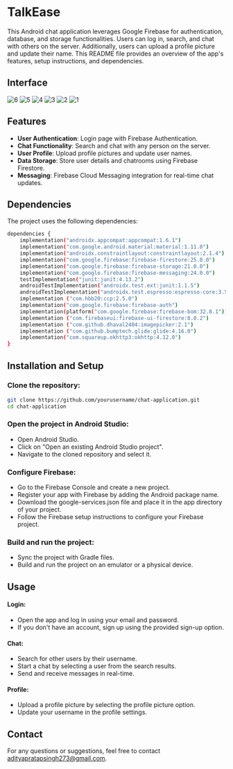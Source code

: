 # TalkEase

This Android chat application leverages Google Firebase for authentication, database, and storage functionalities. Users can log in, search, and chat with others on the server. Additionally, users can upload a profile picture and update their name. This README file provides an overview of the app's features, setup instructions, and dependencies.
## Interface

![6](https://github.com/user-attachments/assets/db331634-7327-4242-80e5-113d08c5daa8)
![5](https://github.com/user-attachments/assets/286668fd-8152-4f6a-b7a1-6d152f7ae1a1)
![4](https://github.com/user-attachments/assets/3c909c02-00c4-474b-99d2-666fa131f827)
![3](https://github.com/user-attachments/assets/b28a04d3-2f5c-4701-9977-2ed1b55229ee)
![2](https://github.com/user-attachments/assets/8be7962b-11c3-4ef8-8138-fa23fb84b662)
![1](https://github.com/user-attachments/assets/69e4869c-ebbe-4968-83f0-82981cff74fd)

## Features
- **User Authentication**: Login page with Firebase Authentication.
- **Chat Functionality**: Search and chat with any person on the server.
- **User Profile**: Upload profile pictures and update user names.
- **Data Storage**: Store user details and chatrooms using Firebase Firestore.
- **Messaging**: Firebase Cloud Messaging integration for real-time chat updates.

## Dependencies

The project uses the following dependencies:

```bash
dependencies {
    implementation("androidx.appcompat:appcompat:1.6.1")
    implementation("com.google.android.material:material:1.11.0")
    implementation("androidx.constraintlayout:constraintlayout:2.1.4")
    implementation("com.google.firebase:firebase-firestore:25.0.0")
    implementation("com.google.firebase:firebase-storage:21.0.0")
    implementation("com.google.firebase:firebase-messaging:24.0.0")
    testImplementation("junit:junit:4.13.2")
    androidTestImplementation("androidx.test.ext:junit:1.1.5")
    androidTestImplementation("androidx.test.espresso:espresso-core:3.5.1")
    implementation ("com.hbb20:ccp:2.5.0")
    implementation("com.google.firebase:firebase-auth")
    implementation(platform("com.google.firebase:firebase-bom:32.8.1"))
    implementation ("com.firebaseui:firebase-ui-firestore:8.0.2")
    implementation ("com.github.dhaval2404:imagepicker:2.1")
    implementation ("com.github.bumptech.glide:glide:4.16.0")
    implementation("com.squareup.okhttp3:okhttp:4.12.0")
}
```
## Installation and Setup

### Clone the repository:
```bash
git clone https://github.com/yourusername/chat-application.git
cd chat-application
```
### Open the project in Android Studio:

- Open Android Studio.
- Click on "Open an existing Android Studio project".
- Navigate to the cloned repository and select it.

### Configure Firebase:

- Go to the Firebase Console and create a new project.
- Register your app with Firebase by adding the Android package name.
- Download the google-services.json file and place it in the app directory of your project.
- Follow the Firebase setup instructions to configure your Firebase project.

### Build and run the project:

- Sync the project with Gradle files.
- Build and run the project on an emulator or a physical device.

## Usage

#### Login:

- Open the app and log in using your email and password.
- If you don't have an account, sign up using the provided sign-up option.

#### Chat:

- Search for other users by their username.
- Start a chat by selecting a user from the search results.
- Send and receive messages in real-time.

#### Profile:

- Upload a profile picture by selecting the profile picture option.
- Update your username in the profile settings.

## Contact
For any questions or suggestions, feel free to contact adityapratapsingh273@gmail.com.

